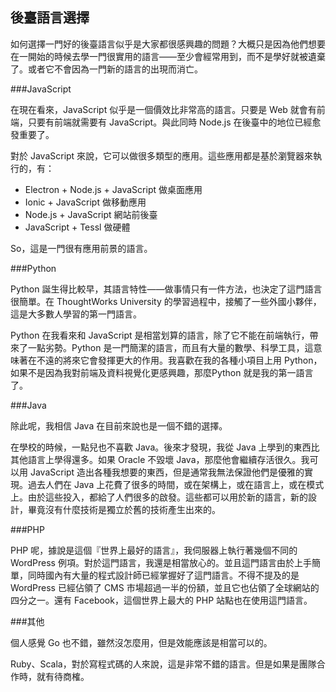 後臺語言選擇
---

如何選擇一門好的後臺語言似乎是大家都很感興趣的問題？大概只是因為他們想要在一開始的時候去學一門很實用的語言——至少會經常用到，而不是學好就被遺棄了。或者它不會因為一門新的語言的出現而消亡。

###JavaScript

在現在看來，JavaScript 似乎是一個價效比非常高的語言。只要是 Web 就會有前端，只要有前端就需要有 JavaScript。與此同時 Node.js 在後臺中的地位已經愈發重要了。

對於 JavaScript 來說，它可以做很多類型的應用。這些應用都是基於瀏覽器來執行的，有：

 - Electron + Node.js + JavaScript 做桌面應用
 - Ionic + JavaScript 做移動應用
 - Node.js + JavaScript 網站前後臺
 - JavaScript + Tessl 做硬體

So，這是一門很有應用前景的語言。

###Python

Python 誕生得比較早，其語言特性——做事情只有一件方法，也決定了這門語言很簡單。在 ThoughtWorks University 的學習過程中，接觸了一些外國小夥伴，這是大多數人學習的第一門語言。

Python 在我看來和 JavaScript 是相當划算的語言，除了它不能在前端執行，帶來了一點劣勢。Python 是一門簡潔的語言，而且有大量的數學、科學工具，這意味著在不遠的將來它會發揮更大的作用。我喜歡在我的各種小項目上用 Python，如果不是因為我對前端及資料視覺化更感興趣，那麼Python 就是我的第一語言了。

###Java

除此呢，我相信 Java 在目前來說也是一個不錯的選擇。

在學校的時候，一點兒也不喜歡 Java。後來才發現，我從 Java 上學到的東西比其他語言上學得還多。如果 Oracle 不毀壞 Java，那麼他會繼續存活很久。我可以用 JavaScript 造出各種我想要的東西，但是通常我無法保證他們是優雅的實現。過去人們在 Java 上花費了很多的時間，或在架構上，或在語言上，或在模式上。由於這些投入，都給了人們很多的啟發。這些都可以用於新的語言，新的設計，畢竟沒有什麼技術是獨立於舊的技術產生出來的。

###PHP

PHP 呢，據說是這個『世界上最好的語言』，我伺服器上執行著幾個不同的 WordPress 例項。對於這門語言，我還是相當放心的。並且這門語言由於上手簡單，同時國內有大量的程式設計師已經掌握好了這門語言。不得不提及的是 WordPress 已經佔領了 CMS 市場超過一半的份額，並且它也佔領了全球網站的四分之一。還有 Facebook，這個世界上最大的 PHP 站點也在使用這門語言。

###其他

個人感覺 Go 也不錯，雖然沒怎麼用，但是效能應該是相當可以的。

Ruby、Scala，對於寫程式碼的人來說，這是非常不錯的語言。但是如果是團隊合作時，就有待商榷。
